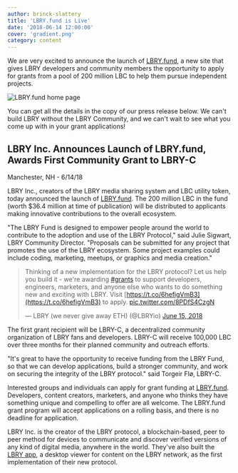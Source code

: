 ```yaml
---
author: brinck-slattery
title: 'LBRY.fund is Live'
date: '2018-06-14 12:00:00'
cover: 'gradient.png'
category: content
---
```


We are very excited to announce the launch of [LBRY.fund](https://lbry.fund), a new site that gives LBRY developers and community members the opportunity to apply for grants from a pool of 200 million LBC to help them pursue independent projects.

![LBRY.fund home page](https://spee.ch/7/lbryfund.png)

You can get all the details in the copy of our press release below. We can't build LBRY without the LBRY Community, and we can't wait to see what you come up with in your grant applications!

## LBRY Inc. Announces Launch of LBRY.fund, Awards First Community Grant to LBRY-C

Manchester, NH - 6/14/18

LBRY Inc., creators of the LBRY media sharing system and LBC utility token, today announced the launch of [LBRY.fund](https://lbry.fund). The 200 million LBC in the fund (worth $36.4 million at time of publication) will be distributed to applicants making innovative contributions to the overall ecosystem.

"The LBRY Fund is designed to empower people around the world to contribute to the adoption and use of the LBRY Protocol," said Julie Sigwart, LBRY Community Director. "Proposals can be submitted for any project that promotes the use of the LBRY ecosystem. Some project examples could include coding, marketing, meetups, or graphics and media creation."

> Thinking of a new implementation for the LBRY protocol? Let us help you build it - we're awarding [#grants](https://twitter.com/hashtag/grants) to support developers, engineers, marketers, and anyone else who wants to do something new and exciting with LBRY. Visit [https://t.co/6hefigVmB3](https://t.co/6hefigVmB3) to apply. [pic.twitter.com/8PDfS4CzgN](https://t.co/8PDfS4CzgN)
>
> — LBRY (we never give away ETH) (@LBRYio) [June 15, 2018](https://twitter.com/lbrycom/status/1007724955226857474)

The first grant recipient will be LBRY-C, a decentralized community organization of LBRY fans and developers. LBRY-C will receive 100,000 LBC over three months for their planned community and outreach efforts.

"It's great to have the opportunity to receive funding from the LBRY Fund, so that we can develop applications, build a stronger community, and work on securing the integrity of the LBRY protocol." said Torgeir Flø, LBRY-C.

Interested groups and individuals can apply for grant funding at [LBRY.fund](https://lbry.fund). Developers, content creators, marketers, and anyone who thinks they have something unique and compelling to offer are all welcome. The LBRY.fund grant program will accept applications on a rolling basis, and there is no deadline for application.

LBRY Inc. is the creator of the LBRY protocol, a blockchain-based, peer to peer method for devices to communicate and discover verified versions of any kind of digital media, anywhere in the world. They've also built the [LBRY app](/get), a desktop viewer for content on the LBRY network, as the first implementation of their new protocol.
